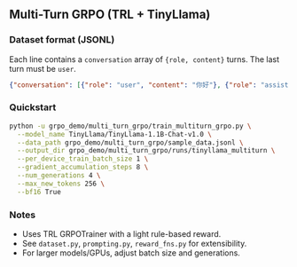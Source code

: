 ## Multi-Turn GRPO (TRL + TinyLlama)

### Dataset format (JSONL)
Each line contains a `conversation` array of `{role, content}` turns. The last turn must be `user`.

```json
{"conversation": [{"role": "user", "content": "你好"}, {"role": "assistant", "content": "你好，我能帮你什么？"}, {"role": "user", "content": "帮我写一个简短的中文问候语，适合群聊开场。"}]}
```

### Quickstart

```bash
python -u grpo_demo/multi_turn_grpo/train_multiturn_grpo.py \
  --model_name TinyLlama/TinyLlama-1.1B-Chat-v1.0 \
  --data_path grpo_demo/multi_turn_grpo/sample_data.jsonl \
  --output_dir grpo_demo/multi_turn_grpo/runs/tinyllama_multiturn \
  --per_device_train_batch_size 1 \
  --gradient_accumulation_steps 8 \
  --num_generations 4 \
  --max_new_tokens 256 \
  --bf16 True
```

### Notes
- Uses TRL GRPOTrainer with a light rule-based reward.
- See `dataset.py`, `prompting.py`, `reward_fns.py` for extensibility.
- For larger models/GPUs, adjust batch size and generations.


